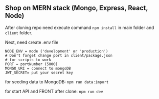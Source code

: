 ## Shop on MERN stack (Mongo, Express, React, Node)

After cloning repo need execute command `npm install` in main folder and `client` folder.

Next, need create .env file
```
NODE_ENV = mode ('development' or 'production')
# Don't forget change port in client/package.json
# for scripts to work
PORT = portNumber (5000)
MONGO_URI = connect to mongoDB
JWT_SECRET= put your secret key
```

for seeding data to MongoDB:
`npm run data:import`

for start API and FRONT after clone:
`npm run dev`
